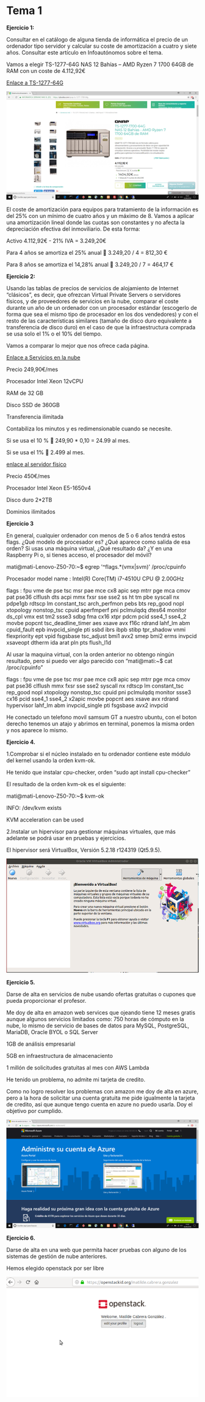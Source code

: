 # Tema 1

**Ejercicio 1:**

Consultar en el catálogo de alguna tienda de informática el precio de un ordenador tipo servidor y calcular su coste de amortización a cuatro y siete años. Consultar este artículo en Infoautónomos sobre el tema.

Vamos a elegir TS-1277-64G NAS 12 Bahías – AMD Ryzen 7 1700 64GB de RAM con un coste de 4.112,92€

[Enlace a TS-1277-64G](https://qloudea.com/qnap-ts-1277-1700-64g)

![imagen](Imagenes/qnap.png)

El coste de amortización para equipos para tratamiento de la información es del 25% con un mínimo de cuatro años y un máximo de 8.
Vamos a aplicar una amortización lineal donde las cuotas son constantes y no afecta la depreciación efectiva del inmoviliario. De esta forma:

Activo 4.112,92€ - 21% IVA = 3.249,20€

Para 4 años se amortiza el 25% anual  3.249,20 / 4 = 812,30 €

Para 8 años se amortiza el 14,28% anual  3.249,20 / 7 = 464,17 €

**Ejercicio 2:**

Usando las tablas de precios de servicios de alojamiento de Internet “clásicos”, es decir, que ofrezcan Virtual Private Servers o servidores físicos, y de proveedores de servicios en la nube, comparar el coste durante un año de un ordenador con un procesador estándar (escogerlo de forma que sea el mismo tipo de procesador en los dos vendedores) y con el resto de las características similares (tamaño de disco duro equivalente a transferencia de disco duro) en el caso de que la infraestructura comprada se usa solo el 1% o el 10% del tiempo.

Vamos a comparar lo mejor que nos ofrece cada página.

[Enlace a Servicios en la nube](https://www.acens.com/cloud/cloud-servers/?gclid=EAIaIQobChMIxvD-4-C93QIVAud3Ch0a-AN_EAAYAyAAEgIJBPD_BwE)

Precio 249,90€/mes

Procesador Intel Xeon 12vCPU

RAM de 32 GB

Disco SSD de 360GB

Transferencia ilimitada

Contabiliza los minutos y es redimensionable cuando se necesite.

Si se usa el 10 %  249,90 * 0,10 = 24.99 al mes.

Si se usa el 1%  2.499 al mes.

[enlace al servidor físico](https://www.profesionalhosting.com/servidores-dedicados/servidor-oro-64g-2tb.html#precio)

Precio 450€/mes

Procesador Intel Xeon E5-1650v4

Disco duro 2*2TB

Dominios ilimitados

**Ejercicio 3**

En general, cualquier ordenador con menos de 5 o 6 años tendrá estos flags. ¿Qué modelo de procesador es? ¿Qué aparece como salida de esa orden? Si usas una máquina virtual, ¿Qué resultado da? ¿Y en una Raspberry Pi o, si tienes acceso, el procesador del móvil?

mati@mati-Lenovo-Z50-70:~$ egrep '^flags.\*(vmx|svm)' /proc/cpuinfo

Procesador model name	: Intel(R) Core(TM) i7-4510U CPU @ 2.00GHz

flags		: fpu vme de pse tsc msr pae mce cx8 apic sep mtrr pge mca cmov pat pse36 clflush dts acpi mmx fxsr sse sse2 ss ht tm pbe syscall nx pdpe1gb rdtscp lm constant_tsc arch_perfmon pebs bts rep_good nopl xtopology nonstop_tsc cpuid aperfmperf pni pclmulqdq dtes64 monitor ds_cpl vmx est tm2 ssse3 sdbg fma cx16 xtpr pdcm pcid sse4_1 sse4_2 movbe popcnt tsc_deadline_timer aes xsave avx f16c rdrand lahf_lm abm cpuid_fault epb invpcid_single pti ssbd ibrs ibpb stibp tpr_shadow vnmi flexpriority ept vpid fsgsbase tsc_adjust bmi1 avx2 smep bmi2 erms invpcid xsaveopt dtherm ida arat pln pts flush_l1d

Al usar la maquina virtual, con la orden anterior no obtengo ningún resultado, pero si puedo ver algo parecido con “mati@mati:~$ cat /proc/cpuinfo”

flags		: fpu vme de pse tsc msr pae mce cx8 apic sep mtrr pge mca cmov pat pse36 clflush mmx fxsr sse sse2 syscall nx rdtscp lm constant_tsc rep_good nopl xtopology nonstop_tsc cpuid pni pclmulqdq monitor ssse3 cx16 pcid sse4_1 sse4_2 x2apic movbe popcnt aes xsave avx rdrand hypervisor lahf_lm abm invpcid_single pti fsgsbase avx2 invpcid

He conectado un telefono movil samsum GT a nuestro ubuntu, con el boton derecho tenemos un atajo y abrimos en terminal, ponemos la misma orden y nos aparece lo mismo.

**Ejercicio 4.**

1.Comprobar si el núcleo instalado en tu ordenador contiene este módulo del kernel usando la orden kvm-ok.

He tenido que instalar cpu-checker, orden “sudo apt install cpu-checker”

El resultado de la orden kvm-ok es el siguiente:

mati@mati-Lenovo-Z50-70:~$ kvm-ok

INFO: /dev/kvm exists

KVM acceleration can be used

2.Instalar un hipervisor para gestionar máquinas virtuales, que más adelante se podrá usar en pruebas y ejercicios.

El hipervisor será VirtualBox, Versión 5.2.18 r124319 (Qt5.9.5).

![imagen](Imagenes/virtual-box.png)

**Ejercicio 5.**

Darse de alta en servicios de nube usando ofertas gratuitas o cupones que pueda proporcionar el profesor.

Me doy de alta en amazon web services que ojeando tiene 12 meses gratis aunque algunos servicios limitados como:
750 horas de cómputo en la nube, lo mismo de servicio de bases de datos para MySQL, PostgreSQL, MariaDB, Oracle BYOL o SQL Server

1GB de análisis empresarial

5GB en infraestructura de almacenaciento

1 millón de solicitudes gratuitas al mes con AWS Lambda

He tenido un problema, no admite mi tarjeta de credito.

Como no logro resolver los problemas con amazon me doy de alta en azure, pero a la hora de solicitar una cuenta gratuita me pide igualmente la tarjeta de credito, asi que aunque tengo cuenta en azure no puedo usarla.  Doy el objetivo por cumplido.

![imagen](Imagenes/azure.png)

**Ejercicio 6.**

Darse de alta en una web que permita hacer pruebas con alguno de los sistemas de gestión de nube anteriores.

Hemos elegido openstack por ser libre

![imagen](Imagenes/openstack.png)
